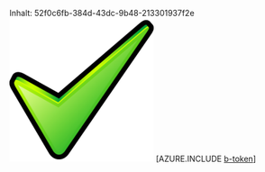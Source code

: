 Inhalt: 52f0c6fb-384d-43dc-9b48-213301937f2e![Bild](07b07ec0-4882-47ba-abfd-eb282ceac998.png)
[AZURE.INCLUDE [b-token](b0b70e85-5ece-412b-9b00-5d59d1b7e553.md)]
